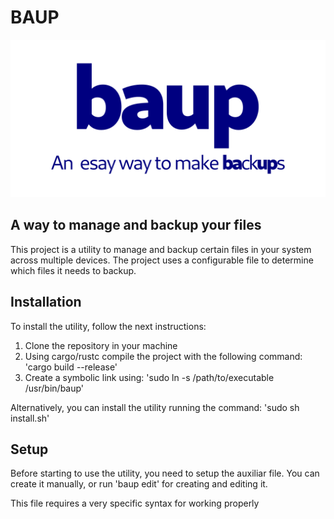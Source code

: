 # BAUP
![logo](baup.png "opt title")

## A way to manage and backup your files

This project is a utility to manage and backup certain files in your system across multiple devices. 
The project uses a configurable file to determine which files it needs to backup.

## Installation

To install the utility, follow the next instructions:

1. Clone the repository in your machine
2. Using cargo/rustc compile the project with the following command: 'cargo build --release'
3. Create a symbolic link using: 'sudo ln -s /path/to/executable /usr/bin/baup'

Alternatively, you can install the utility running the command: 'sudo sh install.sh'

## Setup

Before starting to use the utility, you need to setup the auxiliar file.
You can create it manually, or run 'baup edit' for creating and editing it.

This file requires a very specific syntax for working properly
